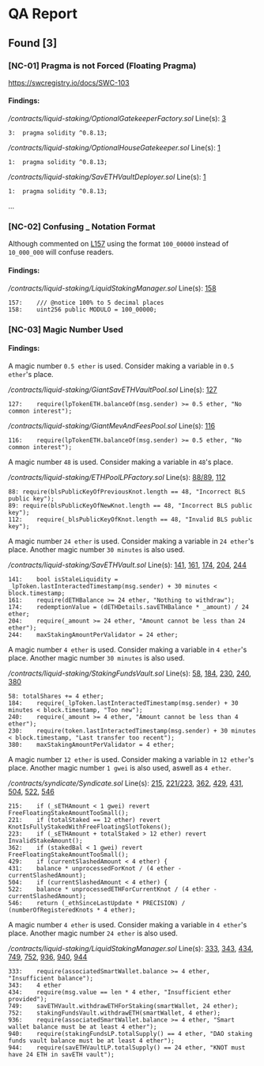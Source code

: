 # QA Report
## Found [3]

### [NC-01] Pragma is not Forced (Floating Pragma)

https://swcregistry.io/docs/SWC-103

#### Findings:

*/contracts/liquid-staking/OptionalGatekeeperFactory.sol*
Line(s): [3](https://github.com/code-423n4/2022-11-stakehouse/blob/main/contracts/liquid-staking/OptionalGatekeeperFactory.sol#L3)
```solidity
3:	pragma solidity ^0.8.13;
```

*/contracts/liquid-staking/OptionalHouseGatekeeper.sol*
Line(s): [1](https://github.com/code-423n4/2022-11-stakehouse/blob/main/contracts/liquid-staking/OptionalHouseGatekeeper.sol#L1)
```solidity
1:	pragma solidity ^0.8.13;
```

*/contracts/liquid-staking/SavETHVaultDeployer.sol*
Line(s): [1](https://github.com/code-423n4/2022-11-stakehouse/blob/main/contracts/liquid-staking/SavETHVaultDeployer.sol#L1)
```solidity
1:	pragma solidity ^0.8.13;
```

...

### [NC-02] Confusing _ Notation Format

Although commented on [L157](https://github.com/code-423n4/2022-11-stakehouse/blob/main/contracts/liquid-staking/LiquidStakingManager.sol#L157) using the format `100_00000` instead of  `10_000_000` will confuse readers.

#### Findings:

*/contracts/liquid-staking/LiquidStakingManager.sol*
Line(s): [158](https://github.com/code-423n4/2022-11-stakehouse/blob/main/contracts/liquid-staking/LiquidStakingManager.sol#L158)
```solidity
157:	/// @notice 100% to 5 decimal places
158:	uint256 public MODULO = 100_00000;
```

### [NC-03] Magic Number Used

#### Findings:

A magic number `0.5 ether` is used. Consider making a variable in `0.5 ether`'s place.

*/contracts/liquid-staking/GiantSavETHVaultPool.sol*
Line(s): [127](https://github.com/code-423n4/2022-11-stakehouse/blob/main/contracts/liquid-staking/GiantSavETHVaultPool.sol#L127)
```solidity
127:	require(lpTokenETH.balanceOf(msg.sender) >= 0.5 ether, "No common interest");
```

*/contracts/liquid-staking/GiantMevAndFeesPool.sol*
Line(s): [116](https://github.com/code-423n4/2022-11-stakehouse/blob/main/contracts/liquid-staking/GiantMevAndFeesPool.sol#L116)

```solidity
116:	require(lpTokenETH.balanceOf(msg.sender) >= 0.5 ether, "No common interest");
```

A magic number `48` is used. Consider making a variable in `48`'s place.

*/contracts/liquid-staking/ETHPoolLPFactory.sol*
Line(s): [88/89](https://github.com/code-423n4/2022-11-stakehouse/blob/main/contracts/liquid-staking/ETHPoolLPFactory.sol#L88-L89), [112](https://github.com/code-423n4/2022-11-stakehouse/blob/main/contracts/liquid-staking/ETHPoolLPFactory.sol#L112)
```solidity
88:	require(blsPublicKeyOfPreviousKnot.length == 48, "Incorrect BLS public key");
89:	require(blsPublicKeyOfNewKnot.length == 48, "Incorrect BLS public key");
112:	require(_blsPublicKeyOfKnot.length == 48, "Invalid BLS public key");
```

A magic number `24 ether` is used. Consider making a variable in `24 ether`'s place. Another magic number `30 minutes` is also used.

*/contracts/liquid-staking/SavETHVault.sol*
Line(s): [141](https://github.com/code-423n4/2022-11-stakehouse/blob/main/contracts/liquid-staking/SavETHVault.sol#L141), [161](https://github.com/code-423n4/2022-11-stakehouse/blob/main/contracts/liquid-staking/SavETHVault.sol#L161), [174](https://github.com/code-423n4/2022-11-stakehouse/blob/main/contracts/liquid-staking/SavETHVault.sol#L174), [204](https://github.com/code-423n4/2022-11-stakehouse/blob/main/contracts/liquid-staking/SavETHVault.sol#L204), [244](https://github.com/code-423n4/2022-11-stakehouse/blob/main/contracts/liquid-staking/SavETHVault.sol#L244)
```solidity
141:	bool isStaleLiquidity = _lpToken.lastInteractedTimestamp(msg.sender) + 30 minutes < block.timestamp;
161:	require(dETHBalance >= 24 ether, "Nothing to withdraw");
174:	redemptionValue = (dETHDetails.savETHBalance * _amount) / 24 ether;
204:	require(_amount >= 24 ether, "Amount cannot be less than 24 ether");
244:	maxStakingAmountPerValidator = 24 ether;
```

A magic number `4 ether` is used. Consider making a variable in `4 ether`'s place. Another magic number `30 minutes` is also used.

*/contracts/liquid-staking/StakingFundsVault.sol*
Line(s): [58](https://github.com/code-423n4/2022-11-stakehouse/blob/main/contracts/liquid-staking/StakingFundsVault.sol#L58), [184](https://github.com/code-423n4/2022-11-stakehouse/blob/main/contracts/liquid-staking/StakingFundsVault.sol#184), [230](https://github.com/code-423n4/2022-11-stakehouse/blob/main/contracts/liquid-staking/StakingFundsVault.sol#L230), [240](https://github.com/code-423n4/2022-11-stakehouse/blob/main/contracts/liquid-staking/StakingFundsVault.sol#L240), [380](https://github.com/code-423n4/2022-11-stakehouse/blob/main/contracts/liquid-staking/StakingFundsVault.sol#L380)
```solidity
58:	totalShares += 4 ether;
184:	require(_lpToken.lastInteractedTimestamp(msg.sender) + 30 minutes < block.timestamp, "Too new");
240:	require(_amount >= 4 ether, "Amount cannot be less than 4 ether");
230:	require(token.lastInteractedTimestamp(msg.sender) + 30 minutes < block.timestamp, "Last transfer too recent");
380:	maxStakingAmountPerValidator = 4 ether;
```

A magic number `12 ether` is used. Consider making a variable in `12 ether`'s place. Another magic number `1 gwei` is also used, aswell as `4 ether`.

*/contracts/syndicate/Syndicate.sol*
Line(s): [215](https://github.com/code-423n4/2022-11-stakehouse/blob/main/contracts/syndicate/Syndicate.sol#L215), [221/223](https://github.com/code-423n4/2022-11-stakehouse/blob/main/contracts/syndicate/Syndicate.sol#L221-L223), [362](https://github.com/code-423n4/2022-11-stakehouse/blob/main/contracts/syndicate/Syndicate.sol#L362), [429](https://github.com/code-423n4/2022-11-stakehouse/blob/main/contracts/syndicate/Syndicate.sol#L429), [431](https://github.com/code-423n4/2022-11-stakehouse/blob/main/contracts/syndicate/Syndicate.sol#L431), [504](https://github.com/code-423n4/2022-11-stakehouse/blob/main/contracts/syndicate/Syndicate.sol#L504), [522](https://github.com/code-423n4/2022-11-stakehouse/blob/main/contracts/syndicate/Syndicate.sol#L522), [546](https://github.com/code-423n4/2022-11-stakehouse/blob/main/contracts/syndicate/Syndicate.sol#L546)
```solidity
215:	if (_sETHAmount < 1 gwei) revert FreeFloatingStakeAmountTooSmall();
221:	if (totalStaked == 12 ether) revert KnotIsFullyStakedWithFreeFloatingSlotTokens();
223:	if (_sETHAmount + totalStaked > 12 ether) revert InvalidStakeAmount();
362:	if (stakedBal < 1 gwei) revert FreeFloatingStakeAmountTooSmall();
429:	if (currentSlashedAmount < 4 ether) {
431:	balance * unprocessedForKnot / (4 ether - currentSlashedAmount);
504:	if (currentSlashedAmount < 4 ether) {
522:	balance * unprocessedETHForCurrentKnot / (4 ether - currentSlashedAmount);
546:	return (_ethSinceLastUpdate * PRECISION) / (numberOfRegisteredKnots * 4 ether);
```

A magic number `4 ether` is used. Consider making a variable in `4 ether`'s place. Another magic number `24 ether` is also used.

*/contracts/liquid-staking/LiquidStakingManager.sol*
Line(s): [333](https://github.com/code-423n4/2022-11-stakehouse/blob/main/contracts/liquid-staking/LiquidStakingManager.sol#L333), [343](https://github.com/code-423n4/2022-11-stakehouse/blob/main/contracts/liquid-staking/LiquidStakingManager.sol#L343), [434](https://github.com/code-423n4/2022-11-stakehouse/blob/main/contracts/liquid-staking/LiquidStakingManager.sol#L434), [749](https://github.com/code-423n4/2022-11-stakehouse/blob/main/contracts/liquid-staking/LiquidStakingManager.sol#L749), [752](https://github.com/code-423n4/2022-11-stakehouse/blob/main/contracts/liquid-staking/LiquidStakingManager.sol#L752), [936](https://github.com/code-423n4/2022-11-stakehouse/blob/main/contracts/liquid-staking/LiquidStakingManager.sol#L936), [940](https://github.com/code-423n4/2022-11-stakehouse/blob/main/contracts/liquid-staking/LiquidStakingManager.sol#L940), [944](https://github.com/code-423n4/2022-11-stakehouse/blob/main/contracts/liquid-staking/LiquidStakingManager.sol#L944)
```solidity
333:	require(associatedSmartWallet.balance >= 4 ether, "Insufficient balance");
343:	4 ether
434:	require(msg.value == len * 4 ether, "Insufficient ether provided");
749:	savETHVault.withdrawETHForStaking(smartWallet, 24 ether);
752:	stakingFundsVault.withdrawETH(smartWallet, 4 ether);
936:	require(associatedSmartWallet.balance >= 4 ether, "Smart wallet balance must be at least 4 ether");
940:	require(stakingFundsLP.totalSupply() == 4 ether, "DAO staking funds vault balance must be at least 4 ether");
944:	require(savETHVaultLP.totalSupply() == 24 ether, "KNOT must have 24 ETH in savETH vault");
```